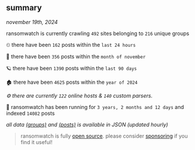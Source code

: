 
## summary
_november 19th, 2024_

ransomwatch is currently crawling `492` sites belonging to `216` unique groups

⏲ there have been `162` posts within the `last 24 hours`

🦈 there have been `356` posts within the `month of november`

🪐 there have been `1390` posts within the `last 90 days`

🏚 there have been `4625` posts within the `year of 2024`

_⚙️ there are currently `122` online hosts & `140` custom parsers._

🦕 ransomwatch has been running for `3 years, 2 months and 12 days` and indexed `14082` posts

_all data  [(groups)](http://ransomwhat.telemetry.ltd/groups) and [(posts)](http://ransomwhat.telemetry.ltd/posts) is available in JSON (updated hourly)_

> ransomwatch is fully [open source](https://github.com/joshhighet/ransomwatch#ransomwatch--). please consider [sponsoring](https://github.com/sponsors/joshhighet) if you find it useful!

